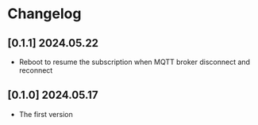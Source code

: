 # Changelog

## [0.1.1] 2024.05.22

- Reboot to resume the subscription when MQTT broker disconnect and reconnect

## [0.1.0] 2024.05.17

- The first version